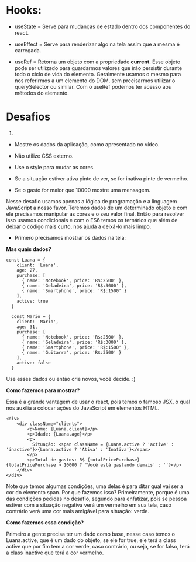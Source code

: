 # Hooks:

- useState = Serve para mudanças de estado dentro dos componentes do react.

- useEffect = Serve para renderizar algo na tela assim que a mesma é carregada.

- useRef = Retorna um objeto com a propriedade **current**. Esse objeto pode ser utilizado para guardarmos valores que irão persistir durante todo o ciclo de vida do elemento. Geralmente usamos o mesmo para nos referirmos a um elemento do DOM, sem precisarmos utilizar o querySelector ou similar. Com o useRef podemos ter acesso aos métodos do elemento.

# Desafios

1. 

- Mostre os dados da aplicação, como apresentado no vídeo. 

- Não utilize CSS externo.

- Use o style para mudar as cores.

- Se a situação estiver ativa pinte de ver, se for inativa pinte de vermelho.

- Se o gasto for maior que 10000 mostre uma mensagem.


Nesse desafio usamos apenas a lógica de programação e a linguagem JavaScript a nosso favor.
Teremos dados de um determinado objeto e com ele precisamos manipular as cores e o seu valor final. Então para resolver isso usamos condicionais e com o ES6 temos os ternários que além de deixar o código mais curto, nos ajuda a deixá-lo mais limpo.

- Primero precisamos mostrar os dados na tela: 

**Mas quais dados?**

```
const Luana = {
    client: 'Luana',
    age: 27,
    purchase: [
      { name: 'Notebook', price: 'R$:2500' },
      { name: 'Geladeira', price: 'R$:3000' },
      { name: 'Smartphone', price: 'R$:1500' }
    ],
    active: true
  }

  const Mario = {
    client: 'Mario',
    age: 31,
    purchase: [
      { name: 'Notebook', price: 'R$:2500' },
      { name: 'Geladeira', price: 'R$:3000' },
      { name: 'Smartphone', price: 'R$:1500' },
      { name: 'Guitarra', price: 'R$:3500' }
    ],
    active: false
  }
```

Use esses dados ou então crie novos, você decide. :)

**Como fazemos para mostrar?**

Essa é a grande vantagem de usar o react, pois temos o famoso JSX, o qual nos auxília a colocar ações do JavaScript em elementos HTML.

```
<div>
    <div className="clients">
        <p>Nome: {Luana.client}</p>
        <p>Idade: {Luana.age}</p>
        <p>
          Situação: <span className = {Luana.active ? 'active' : 'inactive'}>{Luana.active ? 'Ativa' : 'Inativa'}</span>
        </p>
        <p>Total de gastos: R$ {totalPricePurchase} {totalPricePurchase > 10000 ? 'Você está gastando demais' : ''}</p>
    </div>
</div>
```

Note que temos algumas condições, uma delas é para ditar qual vai ser a cor do elemento span. Por que fazemos isso? Primeiramente, porque é uma das condições pedidas no desafio, segundo para enfatizar, pois se pessoa estiver com a situação negativa verá um vermelho em sua tela, caso contrário verá uma cor mais amigável para situação: verde.

**Como fazemos essa condição?**

Primeiro a gente precisa ter um dado como base, nesse caso temos o Luana.active, que é um dado do objeto, se ele for true, ele terá a class active que por fim tem a cor verde, caso contrário, ou seja, se for falso, terá a class inactive que terá a cor vermelho.

